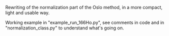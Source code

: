 Rewriting of the normalization part of the Oslo method, in a more compact, light and usable way.

Working example in "example_run_166Ho.py", see comments in code and in "normalization_class.py" to understand what's going on.
